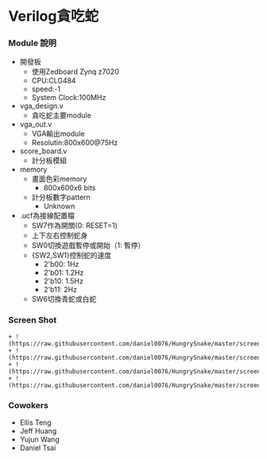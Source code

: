Verilog貪吃蛇
===
### Module 說明
+ 開發板
    + 使用Zedboard Zynq z7020
    + CPU:CLG484
    + speed:-1
    + System Clock:100MHz
+ vga_design.v
    + 貪吃蛇主要module
+ vga_out.v
    + VGA輸出module
    + Resolutin:800x600@75Hz
+ score_board.v
    + 計分板模組
+ memory
    + 畫面色彩memory
        + 800x600x6 bits
    + 計分板數字pattern
        + Unknown
+ .ucf為接線配置檔
    + SW7作為開關(0: RESET=1)
    + 上下左右控制蛇身
    + SW0切換遊戲暫停或開始（1: 暫停）
    + {SW2,SW1}控制蛇的速度
        + 2'b00: 1Hz
        + 2'b01: 1.2Hz
        + 2'b10: 1.5Hz
        + 2'b11: 2Hz
    + SW6切換青蛇或白蛇

### Screen Shot
    + !(https://raw.githubusercontent.com/daniel0076/HungrySnake/master/screenshot/welcome.jpg)
    + !(https://raw.githubusercontent.com/daniel0076/HungrySnake/master/screenshot/gameplay1.jpg)
    + !(https://raw.githubusercontent.com/daniel0076/HungrySnake/master/screenshot/gameplay2.jpg)
    + !(https://raw.githubusercontent.com/daniel0076/HungrySnake/master/screenshot/GG.jpg)

### Cowokers
+ Ellis Teng
+ Jeff Huang
+ Yujun Wang
+ Daniel Tsai

